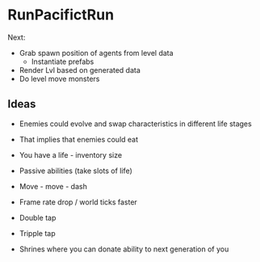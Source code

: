 # RunPacifictRun

Next:

* Grab spawn position of agents from level data
  * Instantiate prefabs
* Render Lvl based on generated data
* Do level move monsters

## Ideas

* Enemies could evolve and swap characteristics in different life stages
* That implies that enemies could eat

* You have a life - inventory size
* Passive abilities (take slots of life)
 * Move - move - dash
 * Frame rate drop / world ticks faster
 * Double tap
 * Tripple tap
* Shrines where you can donate ability to next generation of you
